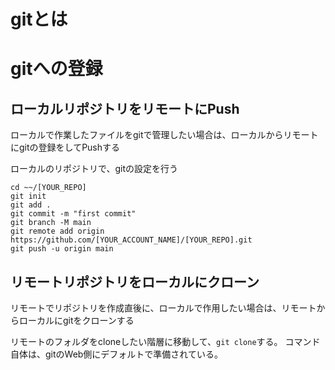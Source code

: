 # gitとは


# gitへの登録
## ローカルリポジトリをリモートにPush
ローカルで作業したファイルをgitで管理したい場合は、ローカルからリモートにgitの登録をしてPushする

ローカルのリポジトリで、gitの設定を行う
```
cd ~~/[YOUR_REPO]
git init
git add .
git commit -m "first commit"
git branch -M main
git remote add origin https://github.com/[YOUR_ACCOUNT_NAME]/[YOUR_REPO].git
git push -u origin main
```

## リモートリポジトリをローカルにクローン
リモートでリポジトリを作成直後に、ローカルで作用したい場合は、リモートからローカルにgitをクローンする

リモートのフォルダをcloneしたい階層に移動して、`git clone`する。
コマンド自体は、gitのWeb側にデフォルトで準備されている。

